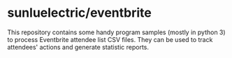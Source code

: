 # sunluelectric/eventbrite
This repository contains some handy program samples (mostly in python 3) to process Eventbrite attendee list CSV files. They can be used to track attendees' actions and generate statistic reports.
